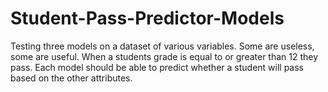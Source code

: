 # Student-Pass-Predictor-Models
Testing three models on a dataset of various variables. Some are useless, some are useful. When a students grade is equal to or greater than 12 they pass. Each model should be able to predict whether a student will pass based on the other attributes.
